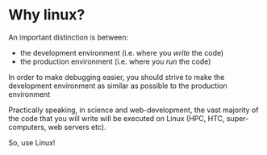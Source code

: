 # Why linux?

An important distinction is between:

- the development environment (i.e. where you *write* the code)
- the production environment (i.e. where you *run* the code)


In order to make debugging easier,
you should strive to make the development environment
as similar as possible to the production environment

Practically speaking, in science and web-development,
the vast majority of the code that you will write will be executed on Linux
(HPC, HTC, super-computers, web servers etc).

So, use Linux!
